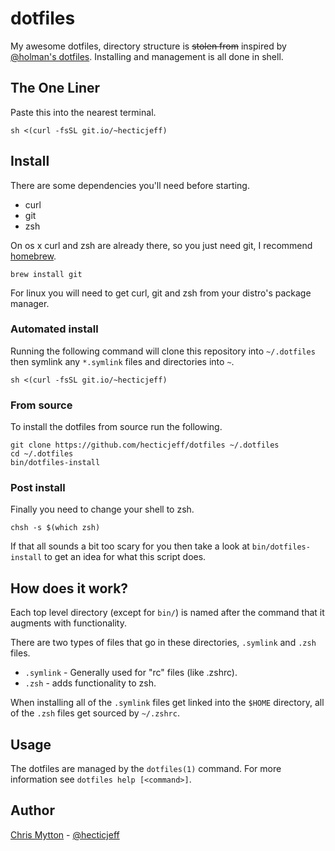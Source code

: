 dotfiles
========

My awesome dotfiles, directory structure is ~~stolen from~~ inspired by [@holman's
dotfiles](https://github.com/holman/dotfiles). Installing and management
is all done in shell.

## The One Liner

Paste this into the nearest terminal.

    sh <(curl -fsSL git.io/~hecticjeff)

## Install

There are some dependencies you'll need before starting.

* curl
* git
* zsh

On os x curl and zsh are already there, so you just need git, I
recommend [homebrew](https://github.com/mxcl/homebrew).

    brew install git

For linux you will need to get curl, git and zsh from your distro's
package manager.

### Automated install

Running the following command will clone this repository into
`~/.dotfiles` then symlink any `*.symlink` files and directories into
`~`.

    sh <(curl -fsSL git.io/~hecticjeff)

### From source

To install the dotfiles from source run the following.

    git clone https://github.com/hecticjeff/dotfiles ~/.dotfiles
    cd ~/.dotfiles
    bin/dotfiles-install

### Post install

Finally you need to change your shell to zsh.

    chsh -s $(which zsh)

If that all sounds a bit too scary for you then take a look at
`bin/dotfiles-install` to get an idea for what this script does.

## How does it work?

Each top level directory (except for `bin/`) is named after the
command that it augments with functionality.

There are two types of files that go in these directories, `.symlink`
and `.zsh` files.

* `.symlink` - Generally used for "rc" files (like .zshrc).
* `.zsh` - adds functionality to zsh.

When installing all of the `.symlink` files get linked into the
`$HOME` directory, all of the `.zsh` files get sourced by `~/.zshrc`.

## Usage

The dotfiles are managed by the `dotfiles(1)` command. For more
information see `dotfiles help [<command>]`.

## Author

[Chris Mytton](http://hecticjeff.net/) -
[@hecticjeff](http://twitter.com/hecticjeff)
